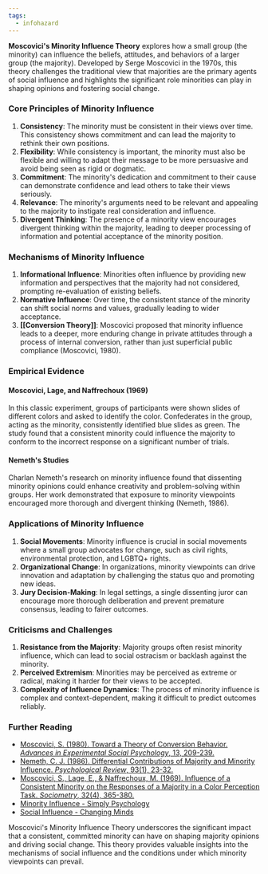 ```yaml
---
tags:
  - infohazard
---
```



**Moscovici's Minority Influence Theory** explores how a small group (the minority) can influence the beliefs, attitudes, and behaviors of a larger group (the majority). Developed by Serge Moscovici in the 1970s, this theory challenges the traditional view that majorities are the primary agents of social influence and highlights the significant role minorities can play in shaping opinions and fostering social change.

### Core Principles of Minority Influence

1. **Consistency**: The minority must be consistent in their views over time. This consistency shows commitment and can lead the majority to rethink their own positions.
2. **Flexibility**: While consistency is important, the minority must also be flexible and willing to adapt their message to be more persuasive and avoid being seen as rigid or dogmatic.
3. **Commitment**: The minority's dedication and commitment to their cause can demonstrate confidence and lead others to take their views seriously.
4. **Relevance**: The minority's arguments need to be relevant and appealing to the majority to instigate real consideration and influence.
5. **Divergent Thinking**: The presence of a minority view encourages divergent thinking within the majority, leading to deeper processing of information and potential acceptance of the minority position.

### Mechanisms of Minority Influence

1. **Informational Influence**: Minorities often influence by providing new information and perspectives that the majority had not considered, prompting re-evaluation of existing beliefs.
2. **Normative Influence**: Over time, the consistent stance of the minority can shift social norms and values, gradually leading to wider acceptance.
3. **[[Conversion Theory]]**: Moscovici proposed that minority influence leads to a deeper, more enduring change in private attitudes through a process of internal conversion, rather than just superficial public compliance (Moscovici, 1980).

### Empirical Evidence

#### Moscovici, Lage, and Naffrechoux (1969)

In this classic experiment, groups of participants were shown slides of different colors and asked to identify the color. Confederates in the group, acting as the minority, consistently identified blue slides as green. The study found that a consistent minority could influence the majority to conform to the incorrect response on a significant number of trials.

#### Nemeth's Studies

Charlan Nemeth's research on minority influence found that dissenting minority opinions could enhance creativity and problem-solving within groups. Her work demonstrated that exposure to minority viewpoints encouraged more thorough and divergent thinking (Nemeth, 1986).

### Applications of Minority Influence

1. **Social Movements**: Minority influence is crucial in social movements where a small group advocates for change, such as civil rights, environmental protection, and LGBTQ+ rights.
2. **Organizational Change**: In organizations, minority viewpoints can drive innovation and adaptation by challenging the status quo and promoting new ideas.
3. **Jury Decision-Making**: In legal settings, a single dissenting juror can encourage more thorough deliberation and prevent premature consensus, leading to fairer outcomes.

### Criticisms and Challenges

1. **Resistance from the Majority**: Majority groups often resist minority influence, which can lead to social ostracism or backlash against the minority.
2. **Perceived Extremism**: Minorities may be perceived as extreme or radical, making it harder for their views to be accepted.
3. **Complexity of Influence Dynamics**: The process of minority influence is complex and context-dependent, making it difficult to predict outcomes reliably.

### Further Reading

- [Moscovici, S. (1980). Toward a Theory of Conversion Behavior. *Advances in Experimental Social Psychology*, 13, 209-239.](https://www.sciencedirect.com/science/article/pii/S0065260108603726)
- [Nemeth, C. J. (1986). Differential Contributions of Majority and Minority Influence. *Psychological Review*, 93(1), 23-32.](https://psycnet.apa.org/doi/10.1037/0033-295X.93.1.23)
- [Moscovici, S., Lage, E., & Naffrechoux, M. (1969). Influence of a Consistent Minority on the Responses of a Majority in a Color Perception Task. *Sociometry*, 32(4), 365-380.](https://www.jstor.org/stable/2786541)
- [Minority Influence - Simply Psychology](https://www.simplypsychology.org/minority-influence.html)
- [Social Influence - Changing Minds](http://changingminds.org/explanations/theories/minority_influence.htm)

Moscovici's Minority Influence Theory underscores the significant impact that a consistent, committed minority can have on shaping majority opinions and driving social change. This theory provides valuable insights into the mechanisms of social influence and the conditions under which minority viewpoints can prevail.